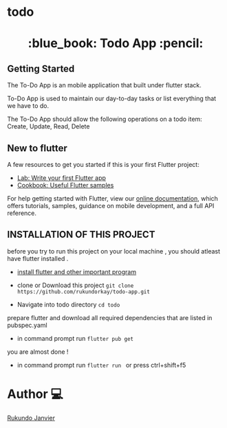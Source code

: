 # todo

<h1 align="center"> :blue_book: Todo App :pencil: </h1>

## Getting Started

The To-Do App is an mobile application that built under flutter stack.

To-Do App is  used to maintain our day-to-day tasks or list everything that we have to do.

The To-Do App should allow the following operations on a todo item:
Create, Update, Read, Delete

## New to flutter  

A few resources to get you started if this is your first Flutter project:

- [Lab: Write your first Flutter app](https://flutter.dev/docs/get-started/codelab)
- [Cookbook: Useful Flutter samples](https://flutter.dev/docs/cookbook)

For help getting started with Flutter, view our
[online documentation](https://flutter.dev/docs), which offers tutorials,
samples, guidance on mobile development, and a full API reference.

##  INSTALLATION OF THIS PROJECT

before you try to run this project on your local machine  , you should atleast have flutter installed .

- [install flutter and other important program](https://docs.flutter.dev/get-started/install/windows)



- clone or Download this project  `git clone https://github.com/rukundorkay/todo-app.git `

- Navigate into todo directory `cd todo` 

prepare flutter and download all required dependencies that are listed in pubspec.yaml

- in command prompt run `flutter pub get`  

you are almost done !

- in command prompt run `flutter run ` or press ctrl+shift+f5


# Author :computer:

 [Rukundo Janvier](https://github.com/rukundorkay/)
 


